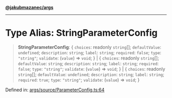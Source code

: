 [**@jakubmazanec/args**](../README.md)

---

# Type Alias: StringParameterConfig

> **StringParameterConfig**: \{ `choices`: readonly `string`[]; `defaultValue`: `undefined`;
> `description`: `string`; `label`: `string`; `required`: `false`; `type`: `"string"`; `validate`:
> (`value`) => `void`; \} \| \{ `choices`: readonly `string`[]; `defaultValue`: `string`;
> `description`: `string`; `label`: `string`; `required`: `false`; `type`: `"string"`; `validate`:
> (`value`) => `void`; \} \| \{ `choices`: readonly `string`[]; `defaultValue`: `undefined`;
> `description`: `string`; `label`: `string`; `required`: `true`; `type`: `"string"`; `validate`:
> (`value`) => `void`; \}

Defined in:
[args/source/ParameterConfig.ts:64](https://github.com/jakubmazanec/tools/blob/0373298af23ca7b778987184cd6fcccd21ae54be/packages/args/source/ParameterConfig.ts#L64)
